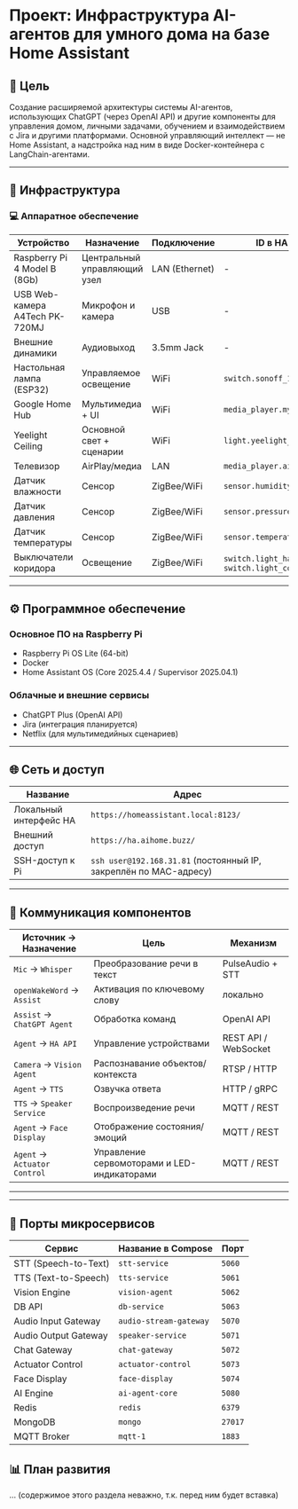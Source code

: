 
# Проект: Инфраструктура AI-агентов для умного дома на базе Home Assistant

## 🎯 Цель

Создание расширяемой архитектуры системы AI-агентов, использующих ChatGPT (через OpenAI API) и другие компоненты для управления домом, личными задачами, обучением и взаимодействием с Jira и другими платформами. Основной управляющий интеллект — не Home Assistant, а надстройка над ним в виде Docker-контейнера с LangChain-агентами.

---

## 🧱 Инфраструктура

### 💻 Аппаратное обеспечение

| Устройство                         | Назначение                  | Подключение   | ID в HA (если есть)                  |
|-----------------------------------|-----------------------------|---------------|--------------------------------------|
| Raspberry Pi 4 Model B (8Gb)      | Центральный управляющий узел| LAN (Ethernet)| -                                    |
| USB Web-камера A4Tech PK-720MJ    | Микрофон и камера           | USB           | -                                    |
| Внешние динамики                  | Аудиовыход                  | 3.5mm Jack    | -                                    |
| Настольная лампа (ESP32)          | Управляемое освещение       | WiFi          | `switch.sonoff_10002ed516`           |
| Google Home Hub                   | Мультимедиа + UI            | WiFi          | `media_player.my_room_hub`          |
| Yeelight Ceiling                  | Основной свет + сценарии    | WiFi          | `light.yeelight_ceiling_nightlight` |
| Телевизор                         | AirPlay/медиа               | LAN           | `media_player.airplay_myroomtv`     |
| Датчик влажности                  | Сенсор                      | ZigBee/WiFi   | `sensor.humidity_158d00022c656c`    |
| Датчик давления                   | Сенсор                      | ZigBee/WiFi   | `sensor.pressure_158d00022c656c`    |
| Датчик температуры                | Сенсор                      | ZigBee/WiFi   | `sensor.temperature_158d00022c656c` |
| Выключатели коридора              | Освещение                   | ZigBee/WiFi   | `switch.light_hallway`, `switch.light_coridor` |

---

## ⚙️ Программное обеспечение

### Основное ПО на Raspberry Pi

- Raspberry Pi OS Lite (64-bit)
- Docker
- Home Assistant OS (Core 2025.4.4 / Supervisor 2025.04.1)

### Облачные и внешние сервисы

- ChatGPT Plus (OpenAI API)
- Jira (интеграция планируется)
- Netflix (для мультимедийных сценариев)

---

## 🌐 Сеть и доступ

| Название                   | Адрес                                 |
|----------------------------|----------------------------------------|
| Локальный интерфейс HA     | `https://homeassistant.local:8123/`   |
| Внешний доступ             | `https://ha.aihome.buzz/`             |
| SSH-доступ к Pi            | `ssh user@192.168.31.81` (постоянный IP, закреплён по MAC-адресу) |

---

## 📡 Коммуникация компонентов

| Источник → Назначение       | Цель                                | Механизм             |
|-----------------------------|--------------------------------------|----------------------|
| `Mic` → `Whisper`           | Преобразование речи в текст          | PulseAudio + STT     |
| `openWakeWord` → `Assist`   | Активация по ключевому слову        | локально             |
| `Assist` → `ChatGPT Agent`  | Обработка команд                     | OpenAI API           |
| `Agent` → `HA API`          | Управление устройствами              | REST API / WebSocket |
| `Camera` → `Vision Agent`   | Распознавание объектов/контекста     | RTSP / HTTP          |
| `Agent` → `TTS`             | Озвучка ответа                       | HTTP / gRPC          |
| `TTS` → `Speaker Service`   | Воспроизведение речи                 | MQTT / REST          |
| `Agent` → `Face Display`    | Отображение состояния/эмоций         | MQTT / REST          |
| `Agent` → `Actuator Control`| Управление сервомоторами и LED-индикаторами | MQTT / REST  |  

---


---

## 🔌 Порты микросервисов

| Сервис               | Название в Compose      | Порт  |
|----------------------|-------------------------|-------|
| STT (Speech-to-Text) | `stt-service`           | `5060` |
| TTS (Text-to-Speech) | `tts-service`           | `5061` |
| Vision Engine        | `vision-agent`          | `5062` |
| DB API               | `db-service`            | `5063` |
| Audio Input Gateway  | `audio-stream-gateway`  | `5070` |
| Audio Output Gateway | `speaker-service`       | `5071` |
| Chat Gateway         | `chat-gateway`          | `5072` |
| Actuator Control     | `actuator-control`      | `5073` |
| Face Display         | `face-display`          | `5074` |
| AI Engine            | `ai-agent-core`         | `5080` |
| Redis                | `redis`                 | `6379` |
| MongoDB              | `mongo`                 | `27017` |
| MQTT Broker          | `mqtt-1`                | `1883` |


## 📊 План развития
... (содержимое этого раздела неважно, т.к. перед ним будет вставка)
